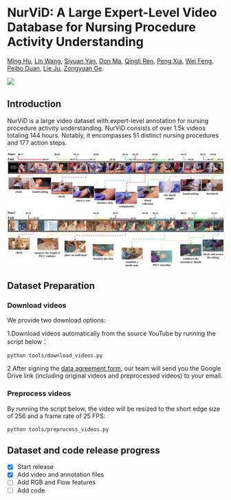 # NurViD: A Large Expert-Level Video Database for Nursing Procedure Activity Understanding
[Ming Hu](https://minghu0830.github.io/), [Lin Wang](https://wanglin-research.com/), [Siyuan Yan](https://github.com/SiyuanYan1), [Don Ma](), [Qingli Ren](), [Peng Xia](https://peng-xia.site/), [Wei Feng](https://fengweie.github.io/), [Peibo Duan](https://scholar.google.com/citations?user=wdIMVqsAAAAJ&hl=zh-CN), [Lie Ju](), [Zongyuan Ge](https://zongyuange.github.io/).

<a href=''><img src='https://img.shields.io/badge/Paper-Arxiv-red'></a>

## Introduction
NurViD is a large video dataset with expert-level annotation for nursing procedure activity understanding. NurViD consists of over 1.5k videos totaling 144 hours. Notably, it encompasses 51 distinct nursing procedures and 177 action steps.

![demo](./localization.png)

## Dataset Preparation
### Download videos
We provide two download options:

1.Download videos automatically from the source YouTube by running the script below：
```
python tools/download_videos.py
```
2.After signing the [data agreement form](), our team will send you the Google Drive link (including original videos and preprocessed videos) to your email.

### Preprocess videos
By running the script below, the video will be resized to the short edge size of 256 and a frame rate of 25 FPS:
```
python tools/preprocess_videos.py
```

## Dataset and code release progress
- [x] Start release
- [x] Add video and annotation files
- [ ] Add RGB and Flow features
- [ ] Add code
